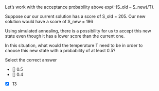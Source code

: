 
Let’s work with the acceptance probability above exp(–(S_old – S_new)/T).  

Suppose our our current solution has a score of S_old = 205. Our new solution would have a score of S_new = 196

Using simulated annealing, there is a possibility for us to accept this new state even though it has a lower score than the current one.

In this situation, what would the temperature T need to be in order to choose this new state with a probability of at least 0.5?

Select the correct answer

 - [] 0.5
 - [] 0.4 
 - [X] 13
